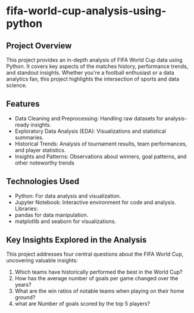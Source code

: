 # fifa-world-cup-analysis-using-python

## Project Overview
This project provides an in-depth analysis of FIFA World Cup data using Python. It covers key aspects of the matches history, performance trends, and standout insights. Whether you're a football enthusiast or a data analytics fan, this project highlights the intersection of sports and data science.

## Features
- Data Cleaning and Preprocessing: Handling raw datasets for analysis-ready insights.
- Exploratory Data Analysis (EDA): Visualizations and statistical summaries.
- Historical Trends: Analysis of tournament results, team performances, and player statistics.
- Insights and Patterns: Observations about winners, goal patterns, and other noteworthy trends

## Technologies Used
- Python: For data analysis and visualization.
- Jupyter Notebook: Interactive environment for code and analysis.
Libraries:
- pandas for data manipulation.
- matplotlib and seaborn for visualizations.

## Key Insights Explored in the Analysis
This project addresses four central questions about the FIFA World Cup, uncovering valuable insights:

1. Which teams have historically performed the best in the World Cup?
2. How has the average number of goals per game changed over the years?
3. What are the win ratios of notable teams when playing on their home ground?
4. what are Number of goals scored by the top 5 players?
